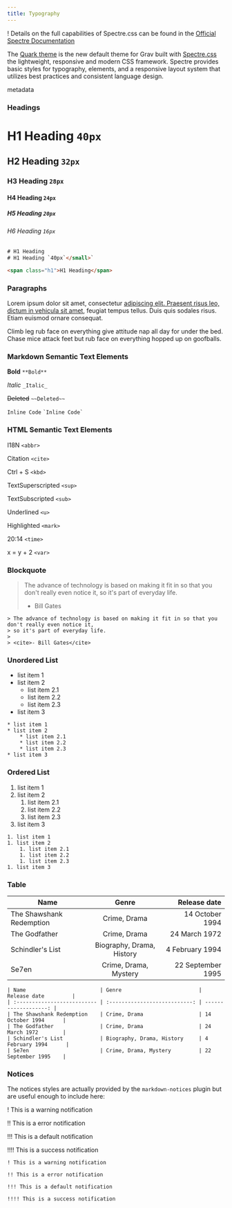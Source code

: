 ```yaml
---
title: Typography
---
```


! Details on the full capabilities of Spectre.css can be found in the [Official Spectre Documentation](https://picturepan2.github.io/spectre/elements.html)

The [Quark theme](https://github.com/getgrav/grav-theme-quark) is the new default theme for Grav built with [Spectre.css](https://picturepan2.github.io/spectre/) the lightweight, responsive and modern CSS framework. Spectre provides basic styles for typography, elements, and a responsive layout system that utilizes best practices and consistent language design.

metadata

### Headings

# H1 Heading `40px`

## H2 Heading `32px`

### H3 Heading `28px`

#### H4 Heading `24px`

##### H5 Heading `20px`

###### H6 Heading `16px`

```html
# H1 Heading
# H1 Heading `40px`</small>`

<span class="h1">H1 Heading</span>
```

### Paragraphs

Lorem ipsum dolor sit amet, consectetur [adipiscing elit. Praesent risus leo, dictum in vehicula sit amet](#), feugiat tempus tellus. Duis quis sodales risus. Etiam euismod ornare consequat.

Climb leg rub face on everything give attitude nap all day for under the bed. Chase mice attack feet but rub face on everything hopped up on goofballs.

### Markdown Semantic Text Elements

**Bold** `**Bold**`

*Italic* `_Italic_`

~~Deleted~~ `~~Deleted~~`

`Inline Code` `` `Inline Code` ``

### HTML Semantic Text Elements

I18N `<abbr>`

Citation `<cite>`

Ctrl + S `<kbd>`

TextSuperscripted `<sup>`

TextSubscripted `<sub>`

Underlined `<u>`

Highlighted `<mark>`

20:14 `<time>`

x = y + 2 `<var>`

### Blockquote

> The advance of technology is based on making it fit in so that you don't really even notice it,
> so it's part of everyday life.
> 
> - Bill Gates

```
> The advance of technology is based on making it fit in so that you don't really even notice it,
> so it's part of everyday life.
>
> <cite>- Bill Gates</cite>
```

### Unordered List

*   list item 1
*   list item 2
    *   list item 2.1
    *   list item 2.2
    *   list item 2.3
*   list item 3

```
* list item 1
* list item 2
    * list item 2.1
    * list item 2.2
    * list item 2.3
* list item 3
```

### Ordered List

1.  list item 1
2.  list item 2
    1.  list item 2.1
    2.  list item 2.2
    3.  list item 2.3
3.  list item 3

```
1. list item 1
1. list item 2
    1. list item 2.1
    1. list item 2.2
    1. list item 2.3
1. list item 3
```

### Table

| Name | Genre | Release date |
| --- | :-: | --: |
| The Shawshank Redemption | Crime, Drama | 14 October 1994 |
| The Godfather | Crime, Drama | 24 March 1972 |
| Schindler's List | Biography, Drama, History | 4 February 1994 |
| Se7en | Crime, Drama, Mystery | 22 September 1995 |

```
| Name                        | Genre                         | Release date         |
| :-------------------------- | :---------------------------: | -------------------: |
| The Shawshank Redemption    | Crime, Drama                  | 14 October 1994      |
| The Godfather               | Crime, Drama                  | 24 March 1972        |
| Schindler's List            | Biography, Drama, History     | 4 February 1994      |
| Se7en                       | Crime, Drama, Mystery         | 22 September 1995    |
```

### Notices

The notices styles are actually provided by the `markdown-notices` plugin but are useful enough to include here:

! This is a warning notification

!! This is a error notification

!!! This is a default notification

!!!! This is a success notification

```
! This is a warning notification

!! This is a error notification

!!! This is a default notification

!!!! This is a success notification
```
